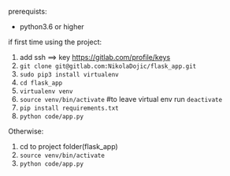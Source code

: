 prerequists:

- python3.6 or higher

if first time using the project:

1. add ssh ==> key https://gitlab.com/profile/keys
2. `git clone git@gitlab.com:NikolaDojic/flask_app.git`
3. `sudo pip3 install virtualenv`
4. `cd flask_app`
5. `virtualenv venv`
6. `source venv/bin/activate` #to leave virtual env run `deactivate`
7. `pip install requirements.txt`
8. `python code/app.py`

Otherwise:

1. cd to project folder(flask_app)
2. `source venv/bin/activate`
3. `python code/app.py`
